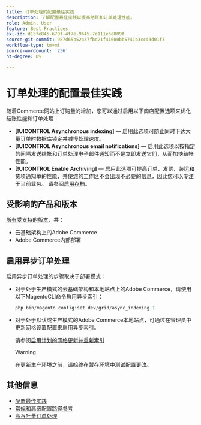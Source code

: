 ```yaml
---
title: 订单处理的配置最佳实践
description: 了解配置最佳实践以提高结账和订单处理性能。
role: Admin, User
feature: Best Practices
exl-id: d15fe845-670f-4f7e-9645-7e111e6e809f
source-git-commit: 987d65b52437fbd21f41600bb5741b3cc43d01f3
workflow-type: tm+mt
source-wordcount: '236'
ht-degree: 0%

---
```


# 订单处理的配置最佳实践

随着Commerce网站上订购量的增加，您可以通过启用以下商店配置选项来优化结账性能和订单处理：

- **[!UICONTROL Asynchronous indexing]** — 启用此选项可防止同时下达大量订单时数据库锁定并减慢处理速度。
- **[!UICONTROL Asynchronous email notifications]** — 启用此选项以按指定的间隔发送结帐和订单处理电子邮件通知而不是立即发送它们，从而加快结帐性能。
- **[!UICONTROL Enable Archiving]** — 启用此选项可提高订单、发票、装运和贷项通知单的性能，并使您的工作区不会出现不必要的信息，因此您可以专注于当前业务。 请参阅[启用存档](https://experienceleague.adobe.com/en/docs/commerce-admin/stores-sales/order-management/orders/order-archive)。

## 受影响的产品和版本

[所有受支持的版本](../../../release/versions.md)，共：

- 云基础架构上的Adobe Commerce
- Adobe Commerce内部部署

## 启用异步订单处理

启用异步订单处理的步骤取决于部署模式：

- 对于处于生产模式的云基础架构和本地站点上的Adobe Commerce，请使用以下MagentoCLI命令启用异步索引：

  ```php
  php bin/magento config:set dev/grid/async_indexing 1
  ```

- 对于处于默认或生产模式的Adobe Commerce本地站点，可通过在管理员中更新网格设置配置来启用异步索引。

  请参阅[启用计划的网格更新并重新索引](https://experienceleague.adobe.com/docs/commerce-admin/stores-sales/order-management/orders/order-scheduled-operations.html#enable-scheduled-grid-updates-and-reindexing)

  >[!WARNING]
  >
  >在更新生产环境之前，请始终在暂存环境中测试配置更改。

## 其他信息

- [配置最佳实践](../../../performance/configuration.md)
- [常规和高级配置路径参考](../../../configuration/reference/config-reference-general.md)
- [高吞吐量订单处理](../../../performance/high-throughput-order-processing.md)
